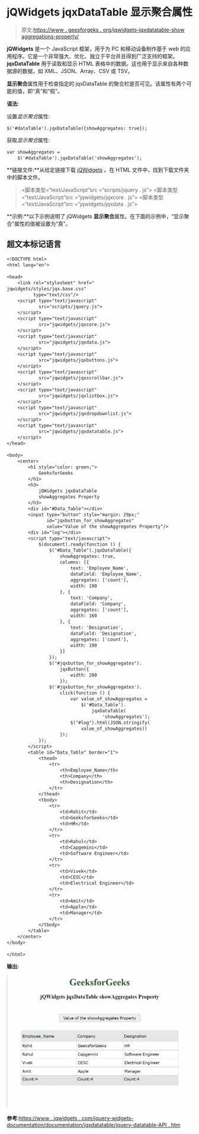 # jQWidgets jqxDataTable 显示聚合属性

> 原文:[https://www . geesforgeks . org/jqwidgets-jqxdatatable-show aggregations-property/](https://www.geeksforgeeks.org/jqwidgets-jqxdatatable-showaggregates-property/)

**jQWidgets** 是一个 JavaScript 框架，用于为 PC 和移动设备制作基于 web 的应用程序。它是一个非常强大、优化、独立于平台并且得到广泛支持的框架。 **jqxDataTable** 用于读取和显示 HTML 表格中的数据。这也用于显示来自各种数据源的数据，如 XML、JSON、Array、CSV 或 TSV。

**显示聚合**属性用于检查指定的 jqxDataTable 的聚合栏是否可见。该属性有两个可能的值，即“真”和“假”。

**语法:**

设置*显示聚合*属性:

```
$('#dataTable').jqxDataTable({showAggregates: true});  
```

获取*显示聚合*属性:

```
var showAggregates = 
    $('#dataTable').jqxDataTable('showAggregates'); 
```

**链接文件:**从给定链接下载 [jQWidgets](https://www.jqwidgets.com/download/) 。在 HTML 文件中，找到下载文件夹中的脚本文件。

> <link rel="”stylesheet”" href="”jqwidgets/styles/jqx.base.css”" type="”text/css”">
> <脚本类型=“text/JavaScript”src =“scripts/jquery . js”></script>
> <脚本类型=“text/JavaScript”src =“jqwidgets/jqxcore . js”></script>
> <脚本类型=“text/JavaScript”src =“jqwidgets/jqxdata . js”>

**示例:**以下示例说明了 jQWidgets **显示聚合**属性。在下面的示例中，“显示聚合”属性的值被设置为“真”。

## 超文本标记语言

```
<!DOCTYPE html>
<html lang="en">

<head>
    <link rel="stylesheet" href="
jqwidgets/styles/jqx.base.css" 
          type="text/css"/>
    <script type="text/javascript" 
            src="scripts/jquery.js">
    </script>
    <script type="text/javascript" 
            src="jqwidgets/jqxcore.js">
    </script>
    <script type="text/javascript" 
            src="jqwidgets/jqxdata.js">
    </script>
    <script type="text/javascript" 
            src="jqwidgets/jqxbuttons.js">
    </script>
    <script type="text/javascript" 
            src="jqwidgets/jqxscrollbar.js">
    </script>
    <script type="text/javascript" 
            src="jqwidgets/jqxlistbox.js">
    </script>
    <script type="text/javascript" 
            src="jqwidgets/jqxdropdownlist.js">
    </script>
    <script type="text/javascript" 
            src="jqwidgets/jqxdatatable.js">
    </script>
</head>

<body>
    <center>
        <h1 style="color: green;">
            GeeksforGeeks
        </h1>
        <h3>
            jQWidgets jqxDataTable 
            showAggregates Property
        </h3>
        <div id="#Data_Table"></div>
        <input type="button" style="margin: 29px;" 
               id="jqxbutton_for_showAggregates"
               value="Value of the showAggregates Property"/>
        <div id="log"></div>
        <script type="text/javascript">
            $(document).ready(function () {
                $("#Data_Table").jqxDataTable({
                    showAggregates: true,
                    columns: [{
                        text: 'Employee_Name',
                        dataField: 'Employee_Name',
                        aggregates: ['count'],
                        width: 190
                    }, {
                        text: 'Company',
                        dataField: 'Company',
                        aggregates: ['count'],
                        width: 160
                    }, {
                        text: 'Designation',
                        dataField: 'Designation',
                        aggregates: ['count'],
                        width: 190
                    }]
                });
                $("#jqxbutton_for_showAggregates").
                    jqxButton({
                        width: 280
                    });
                $('#jqxbutton_for_showAggregates').
                    click(function () {
                        var value_of_showAggregates =
                            $('#Data_Table').
                                jqxDataTable(
                                    'showAggregates');
                        $("#log").html(JSON.stringify(
                            value_of_showAggregates))
                    });
            });
        </script>
        <table id="Data_Table" border="1">
            <thead>
                <tr>
                    <th>Employee_Name</th>
                    <th>Company</th>
                    <th>Designation</th>
                </tr>
            </thead>
            <tbody>
                <tr>
                    <td>Rohit</td>
                    <td>GeeksforGeeks</td>
                    <td>HR</td>
                </tr>
                <tr>
                    <td>Rahul</td>
                    <td>Capgemini</td>
                    <td>Software Engineer</td>
                </tr>
                <tr>
                    <td>Vivek</td>
                    <td>CESC</td>
                    <td>Electrical Engineer</td>
                </tr>
                <tr>
                    <td>Amit</td>
                    <td>Apple</td>
                    <td>Manager</td>
                </tr>
            </tbody>
        </table>
    </center>
</body>

</html>
```

**输出:**

![](img/2957c7632570ef64b0b258b1e63e7f66.png)

**参考:**[https://www . jqwidgets . com/jquery-widgets-documentation/documentation/jqxdatatable/jquery-datatable-API . htm](https://www.jqwidgets.com/jquery-widgets-documentation/documentation/jqxdatatable/jquery-datatable-api.htm)